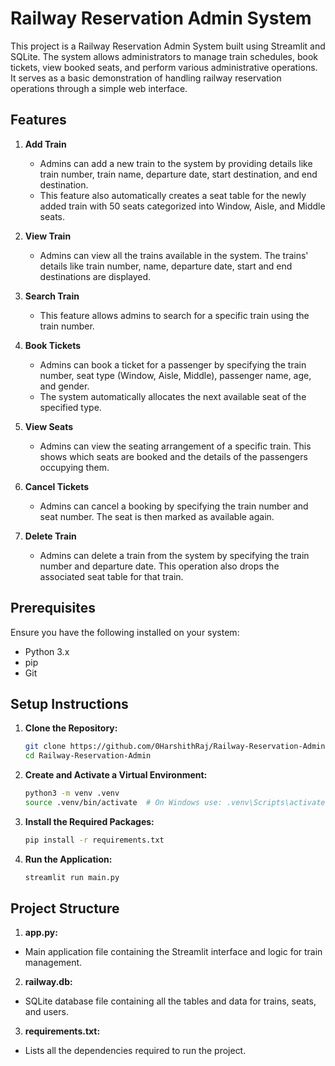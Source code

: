 # Railway Reservation Admin System

This project is a Railway Reservation Admin System built using Streamlit and SQLite. The system allows administrators to manage train schedules, book tickets, view booked seats, and perform various administrative operations. It serves as a basic demonstration of handling railway reservation operations through a simple web interface.

## Features

1. **Add Train**
   - Admins can add a new train to the system by providing details like train number, train name, departure date, start destination, and end destination.
   - This feature also automatically creates a seat table for the newly added train with 50 seats categorized into Window, Aisle, and Middle seats.

2. **View Train**
   - Admins can view all the trains available in the system. The trains' details like train number, name, departure date, start and end destinations are displayed.

3. **Search Train**
   - This feature allows admins to search for a specific train using the train number.

4. **Book Tickets**
   - Admins can book a ticket for a passenger by specifying the train number, seat type (Window, Aisle, Middle), passenger name, age, and gender.
   - The system automatically allocates the next available seat of the specified type.

5. **View Seats**
   - Admins can view the seating arrangement of a specific train. This shows which seats are booked and the details of the passengers occupying them.

6. **Cancel Tickets**
   - Admins can cancel a booking by specifying the train number and seat number. The seat is then marked as available again.

7. **Delete Train**
   - Admins can delete a train from the system by specifying the train number and departure date. This operation also drops the associated seat table for that train.

## Prerequisites

Ensure you have the following installed on your system:

- Python 3.x
- pip
- Git

## Setup Instructions

1. **Clone the Repository:**
   ```bash
   git clone https://github.com/0HarshithRaj/Railway-Reservation-Admin.git
   cd Railway-Reservation-Admin

2. **Create and Activate a Virtual Environment:**
   ```bash
   python3 -m venv .venv
   source .venv/bin/activate  # On Windows use: .venv\Scripts\activate

3. **Install the Required Packages:**
   ```bash
   pip install -r requirements.txt

4. **Run the Application:**
   ```bash
   streamlit run main.py

## Project Structure
1. **app.py:**
- Main application file containing the Streamlit interface and logic for train management.
2. **railway.db:**
- SQLite database file containing all the tables and data for trains, seats, and users.
3. **requirements.txt:**
- Lists all the dependencies required to run the project.
